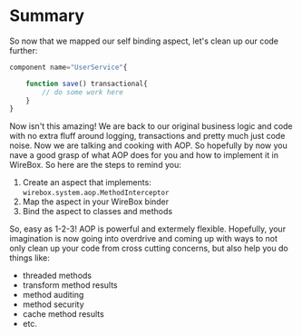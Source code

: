 # Summary

So now that we mapped our self binding aspect, let's clean up our code further:

```javascript
component name="UserService"{

	function save() transactional{
		// do some work here
	}
}
```

Now isn't this amazing! We are back to our original business logic and code with no extra fluff around logging, transactions and pretty much just code noise. Now we are talking and cooking with AOP. So hopefully by now you nave a good grasp of what AOP does for you and how to implement it in WireBox. So here are the steps to remind you:


1. Create an aspect that implements: `wirebox.system.aop.MethodInterceptor`
1. Map the aspect in your WireBox binder
1. Bind the aspect to classes and methods

So, easy as 1-2-3! AOP is powerful and extermely flexible. Hopefully, your imagination is now going into overdrive and coming up with ways to not only clean up your code from cross cutting concerns, but also help you do things like:


* threaded methods
* transform method results
* method auditing
* method security
* cache method results
* etc.
